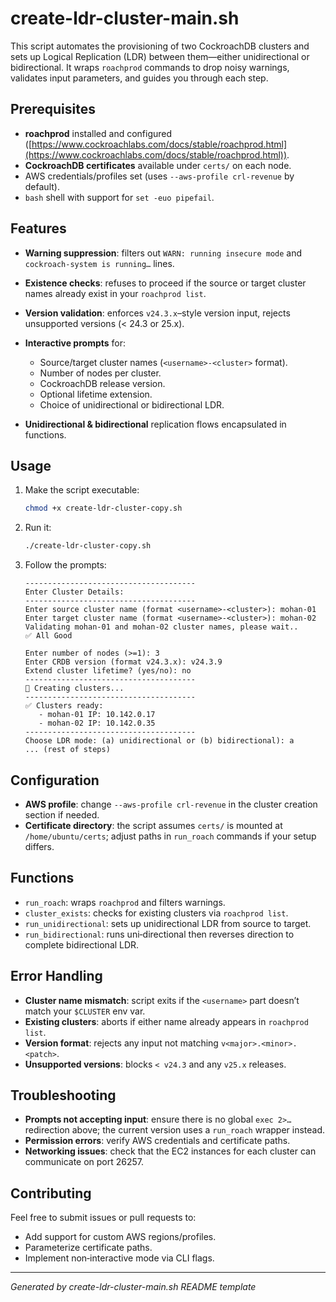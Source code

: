 # create-ldr-cluster-main.sh

This script automates the provisioning of two CockroachDB clusters and sets up Logical Replication (LDR) between them—either unidirectional or bidirectional. It wraps `roachprod` commands to drop noisy warnings, validates input parameters, and guides you through each step.

## Prerequisites

* **roachprod** installed and configured ([https://www.cockroachlabs.com/docs/stable/roachprod.html](https://www.cockroachlabs.com/docs/stable/roachprod.html)).
* **CockroachDB certificates** available under `certs/` on each node.
* AWS credentials/profiles set (uses `--aws-profile crl-revenue` by default).
* `bash` shell with support for `set -euo pipefail`.

## Features

* **Warning suppression**: filters out `WARN: running insecure mode` and `cockroach-system is running…` lines.
* **Existence checks**: refuses to proceed if the source or target cluster names already exist in your `roachprod list`.
* **Version validation**: enforces `v24.3.x`–style version input, rejects unsupported versions (< 24.3 or 25.x).
* **Interactive prompts** for:

  * Source/target cluster names (`<username>-<cluster>` format).
  * Number of nodes per cluster.
  * CockroachDB release version.
  * Optional lifetime extension.
  * Choice of unidirectional or bidirectional LDR.
* **Unidirectional & bidirectional** replication flows encapsulated in functions.

## Usage

1. Make the script executable:

   ```bash
   chmod +x create-ldr-cluster-copy.sh
   ```

2. Run it:

   ```bash
   ./create-ldr-cluster-copy.sh
   ```

3. Follow the prompts:

   ```text
   --------------------------------------
   Enter Cluster Details:
   --------------------------------------
   Enter source cluster name (format <username>-<cluster>): mohan-01
   Enter target cluster name (format <username>-<cluster>): mohan-02
   Validating mohan-01 and mohan-02 cluster names, please wait..
   ✅ All Good

   Enter number of nodes (>=1): 3
   Enter CRDB version (format v24.3.x): v24.3.9
   Extend cluster lifetime? (yes/no): no
   --------------------------------------
   🚀 Creating clusters...
   --------------------------------------
   ✅ Clusters ready:
      - mohan-01 IP: 10.142.0.17
      - mohan-02 IP: 10.142.0.35
   --------------------------------------
   Choose LDR mode: (a) unidirectional or (b) bidirectional): a
   ... (rest of steps)
   ```

## Configuration

* **AWS profile**: change `--aws-profile crl-revenue` in the cluster creation section if needed.
* **Certificate directory**: the script assumes `certs/` is mounted at `/home/ubuntu/certs`; adjust paths in `run_roach` commands if your setup differs.

## Functions

* `run_roach`: wraps `roachprod` and filters warnings.
* `cluster_exists`: checks for existing clusters via `roachprod list`.
* `run_unidirectional`: sets up unidirectional LDR from source to target.
* `run_bidirectional`: runs uni‑directional then reverses direction to complete bidirectional LDR.

## Error Handling

* **Cluster name mismatch**: script exits if the `<username>` part doesn’t match your `$CLUSTER` env var.
* **Existing clusters**: aborts if either name already appears in `roachprod list`.
* **Version format**: rejects any input not matching `v<major>.<minor>.<patch>`.
* **Unsupported versions**: blocks `< v24.3` and any `v25.x` releases.

## Troubleshooting

* **Prompts not accepting input**: ensure there is no global `exec 2>…` redirection above; the current version uses a `run_roach` wrapper instead.
* **Permission errors**: verify AWS credentials and certificate paths.
* **Networking issues**: check that the EC2 instances for each cluster can communicate on port 26257.

## Contributing

Feel free to submit issues or pull requests to:

* Add support for custom AWS regions/profiles.
* Parameterize certificate paths.
* Implement non‑interactive mode via CLI flags.

---

*Generated by create-ldr-cluster-main.sh README template*


